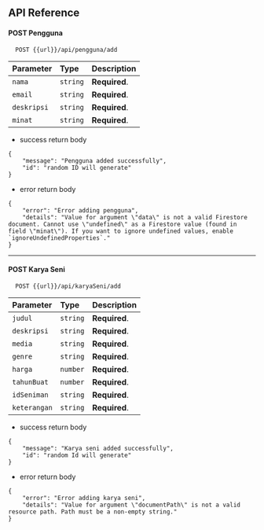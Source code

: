 
## API Reference

#### POST Pengguna

```http
  POST {{url}}/api/pengguna/add
```

| Parameter | Type     | Description                |
| :-------- | :------- | :------------------------- |
| `nama` | `string` | **Required**.|
| `email` | `string` | **Required**.|
| `deskripsi` | `string` | **Required**.|
| `minat` | `string` | **Required**.|

- success return body
```
{
    "message": "Pengguna added successfully",
    "id": "random ID will generate"
}
```

- error return body
```
{
    "error": "Error adding pengguna",
    "details": "Value for argument \"data\" is not a valid Firestore document. Cannot use \"undefined\" as a Firestore value (found in field \"minat\"). If you want to ignore undefined values, enable `ignoreUndefinedProperties`."
}
```
----
#### POST Karya Seni

```http
  POST {{url}}/api/karyaSeni/add
```
| Parameter | Type     | Description                |
| :-------- | :------- | :------------------------- |
| `judul` | `string` | **Required**.|
| `deskripsi` | `string` | **Required**.|
| `media` | `string` | **Required**.|
| `genre` | `string` | **Required**.|
| `harga` | `number` | **Required**.|
| `tahunBuat` | `number` | **Required**.|
| `idSeniman` | `string` | **Required**.|
| `keterangan` | `string` | **Required**.|

- success return body
```
{
    "message": "Karya seni added successfully",
    "id": "random Id will generate"
}
```

- error return body
```
{
    "error": "Error adding karya seni",
    "details": "Value for argument \"documentPath\" is not a valid resource path. Path must be a non-empty string."
}
```
